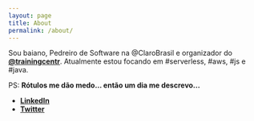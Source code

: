 ```yaml
---
layout: page
title: About
permalink: /about/
---
```


Sou baiano, Pedreiro de Software na @ClaroBrasil e organizador do [**@trainingcentr**](https://twitter.com/trainingcentr). Atualmente estou focando em #serverless, #aws, #js e #java.

PS: **Rótulos me dão medo... então um dia me descrevo...**

- [**LinkedIn**](https://www.linkedin.com/in/mateus-malaquias-692532b5/)
- [**Twitter**](https://twitter.com/mmalaquiasdev)
